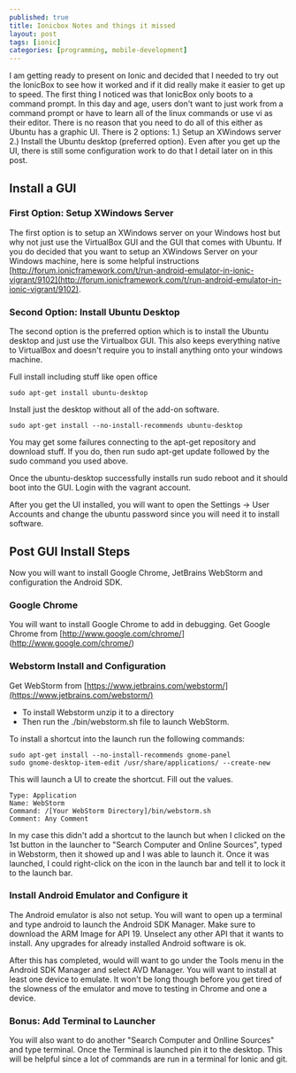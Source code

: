 ```yaml
---
published: true
title: Ionicbox Notes and things it missed
layout: post
tags: [ionic]
categories: [programming, mobile-development]
---
```


I am getting ready to present on Ionic and decided that I needed to try out the IonicBox to see how it worked and if it did really make it easier to get up to speed. The first thing I noticed was that IonicBox only boots to a command prompt.   In this day and age, users don't want to just work from a command prompt or have to learn all of the linux commands or use vi as their editor.  There is no reason that you need to do all of this either as Ubuntu has a graphic UI.  There is 2 options:  1.) Setup an XWindows server 2.) Install the Ubuntu desktop (preferred option).  Even after you get up the UI, there is still some configuration work to do that I detail later on in this post.

## Install a GUI

### First Option: Setup XWindows Server

The first option is to setup an XWindows server on your Windows host but why not just use the VirtualBox GUI and the GUI that comes with Ubuntu.  If you do decided that you want to setup an XWindows Server on your Windows machine, here is some helpful instructions [http://forum.ionicframework.com/t/run-android-emulator-in-ionic-vigrant/9102](http://forum.ionicframework.com/t/run-android-emulator-in-ionic-vigrant/9102).  

### Second Option: Install Ubuntu Desktop

The second option is the preferred option which is to install the Ubuntu desktop and just use the Virtualbox GUI.  This also keeps everything native to VirtualBox and doesn't require you to install anything onto your windows machine.

Full install including stuff like open office
	
	sudo apt-get install ubuntu-desktop
    
Install just the desktop without all of the add-on software.

	sudo apt-get install --no-install-recommends ubuntu-desktop
    
You may get some failures connecting to the apt-get repository and download stuff.  If you do, then run sudo apt-get update followed by the sudo command you used above.

Once the ubuntu-desktop successfully installs run sudo reboot and it should boot into the GUI.  Login with the vagrant account.

After you get the UI installed, you will want to open the Settings -> User Accounts and change the ubuntu password since you will need it to install software.  

## Post GUI Install Steps

Now you will want to install Google Chrome, JetBrains WebStorm and configuration the Android SDK.

### Google Chrome

You will want to install Google Chrome to add in debugging. Get Google Chrome from [http://www.google.com/chrome/] (http://www.google.com/chrome/)

### Webstorm Install and Configuration

Get WebStorm from [https://www.jetbrains.com/webstorm/](https://www.jetbrains.com/webstorm/)
- To install Webstorm unzip it to a directory
- Then run the ./bin/webstorm.sh file to launch WebStorm.

To install a shortcut into the launch run the following commands:
	
    sudo apt-get install --no-install-recommends gnome-panel
	sudo gnome-desktop-item-edit /usr/share/applications/ --create-new

This will launch a UI to create the shortcut.  Fill out the values.

	Type: Application
	Name: WebStorm
	Command: /[Your WebStorm Directory]/bin/webstorm.sh
	Comment: Any Comment

In my case this didn't add a shortcut to the launch but when I clicked on the 1st button in the launcher to "Search Computer and Online Sources", typed in Webstorm, then it showed up and I was able to launch it.  Once it was launched, I could right-click on the icon in the launch bar and tell it to lock it to the launch bar.  

### Install Android Emulator and Configure it

The Android emulator is also not setup.  You will want to open up a terminal and type android to launch the Android SDK Manager.  Make sure to download the ARM Image for API 19.  Unselect any other API that it wants to install.  Any upgrades for already installed Android software is ok.

After this has completed, would will want to go under the Tools menu in the Android SDK Manager and select AVD Manager.  You will want to install at least one device to emulate.  It won't be long though before you get tired of the slowness of the emulator and move to testing in Chrome and one a device.

### Bonus: Add Terminal to Launcher
You will also want to do another "Search Computer and Onlline Sources" and type terminal.  Once the Terminal is launched pin it to the desktop.  This will be helpful since a lot of commands are run in a terminal for Ionic and git.  
